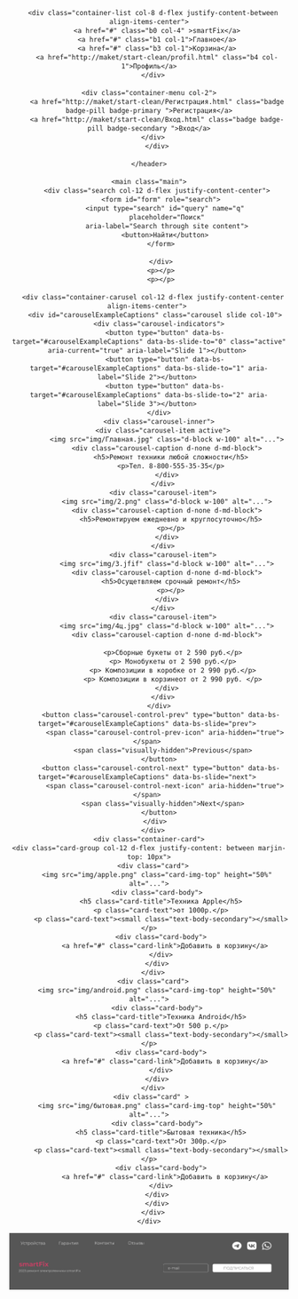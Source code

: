 <!DOCTYPE html>
<html lang="en">
<head>
  <meta charset="UTF-8">
  <meta name="viewport" content="width=device-width, initial-scale=1.0">
  <meta http-equiv="X-UA-Compatible" content="ie=edge">
  <title>Document</title>
  <link rel="stylesheet" href="css/bootstrap.css">
  <link rel="stylesheet" href="css/main.css">
  <link href="https://cdn.jsdelivr.net/npm/bootstrap@5.3.3/dist/css/bootstrap.min.css" rel="stylesheet" integrity="sha384-QWTKZyjpPEjISv5WaRU9OFeRpok6YctnYmDr5pNlyT2bRjXh0JMhjY6hW+ALEwIH" crossorigin="anonymous">
  <script src="https://cdn.jsdelivr.net/npm/bootstrap@5.3.3/dist/js/bootstrap.bundle.min.js" integrity="sha384-YvpcrYf0tY3lHB60NNkmXc5s9fDVZLESaAA55NDzOxhy9GkcIdslK1eN7N6jIeHz" crossorigin="anonymous"></script>
</head>
<body>
    <header class="container-fluid d-flex  align-items-center">  
      <div class="cont col-12 d-flex justify-content-between align-items-center">

      <div class="container-list col-8 d-flex justify-content-between align-items-center">
        <a href="#" class="b0 col-4" >smartFix</a>
        <a href="#" class="b1 col-1">Главное</a>
        <a href="#" class="b3 col-1">Корзина</a>
        <a href="http://maket/start-clean/profil.html" class="b4 col-1">Профиль</a>
      </div>
      
      <div class="container-menu col-2">  
        <a href="http://maket/start-clean/Регистрация.html" class="badge badge-pill badge-primary ">Регистрация</a>
        <a href="http://maket/start-clean/Вход.html" class="badge badge-pill badge-secondary ">Вход</a>
      </div>
        </div>
        
    </header>

    <main class="main">
        <div class="search col-12 d-flex justify-content-center">
          <form id="form" role="search">
            <input type="search" id="query" name="q"
             placeholder="Поиск"
             aria-label="Search through site content">
            <button>Найти</button>
          </form>
         
          </div>
          <p></p>
          <p></p>

      <div class="container-carusel col-12 d-flex justify-content-center align-items-center"> 
        <div id="carouselExampleCaptions" class="carousel slide col-10"> 
          <div class="carousel-indicators"> 
            <button type="button" data-bs-target="#carouselExampleCaptions" data-bs-slide-to="0" class="active" aria-current="true" aria-label="Slide 1"></button> 
            <button type="button" data-bs-target="#carouselExampleCaptions" data-bs-slide-to="1" aria-label="Slide 2"></button> 
            <button type="button" data-bs-target="#carouselExampleCaptions" data-bs-slide-to="2" aria-label="Slide 3"></button> 
          </div> 
          <div class="carousel-inner"> 
            <div class="carousel-item active"> 
              <img src="img/Главная.jpg" class="d-block w-100" alt="..."> 
              <div class="carousel-caption d-none d-md-block"> 
                <h5>Ремонт техники любой сложности</h5> 
                <p>Тел. 8-800-555-35-35</p> 
              </div> 
            </div> 
            <div class="carousel-item"> 
              <img src="img/2.png" class="d-block w-100" alt="..."> 
              <div class="carousel-caption d-none d-md-block"> 
                <h5>Ремонтируем ежедневно и круглосуточно</h5> 
                <p></p> 
              </div> 
            </div> 
            <div class="carousel-item"> 
              <img src="img/3.jfif" class="d-block w-100" alt="..."> 
              <div class="carousel-caption d-none d-md-block"> 
                <h5>Осущетвляем срочный ремонт</h5> 
                <p></p> 
              </div> 
            </div> 
            <div class="carousel-item"> 
              <img src="img/4ц.jpg" class="d-block w-100" alt="..."> 
              <div class="carousel-caption d-none d-md-block"> 
                 
                <p>Сборные букеты от 2 590 руб.</p>
                <p> Монобукеты от 2 590 руб.</p>
                <p> Композиции в коробке от 2 990 руб.</p>
                <p> Композиции в корзинеот от 2 990 руб. </p>
              </div> 
            </div> 
          </div> 
          <button class="carousel-control-prev" type="button" data-bs-target="#carouselExampleCaptions" data-bs-slide="prev"> 
            <span class="carousel-control-prev-icon" aria-hidden="true"></span> 
            <span class="visually-hidden">Previous</span> 
          </button> 
          <button class="carousel-control-next" type="button" data-bs-target="#carouselExampleCaptions" data-bs-slide="next"> 
            <span class="carousel-control-next-icon" aria-hidden="true"></span> 
            <span class="visually-hidden">Next</span> 
          </button> 
        </div> 
      </div>
    <div class="container-card">
    <div class="card-group col-12 d-flex justify-content: between marjin-top: 10px">
      <div class="card">
        <img src="img/apple.png" class="card-img-top" height="50%" alt="...">
        <div class="card-body">
          <h5 class="card-title">Техника Apple</h5>
          <p class="card-text">от 1000р.</p>
          <p class="card-text"><small class="text-body-secondary"></small></p>
          <div class="card-body">
            <a href="#" class="card-link">Добавить в корзину</a>
          </div>
        </div>
      </div>
      <div class="card">
        <img src="img/android.png" class="card-img-top" height="50%" alt="...">
        <div class="card-body">
          <h5 class="card-title">Техника Android</h5>
          <p class="card-text">От 500 р.</p>
          <p class="card-text"><small class="text-body-secondary"></small></p>
          <div class="card-body">
            <a href="#" class="card-link">Добавить в корзину</a>
          </div>
        </div>
      </div>
      <div class="card" > 
        <img src="img/бытовая.png" class="card-img-top" height="50%" alt="...">
        <div class="card-body">
          <h5 class="card-title">Бытовая техника</h5>
          <p class="card-text">От 300р.</p>
          <p class="card-text"><small class="text-body-secondary"></small></p>
          <div class="card-body">
            <a href="#" class="card-link">Добавить в корзину</a>
          </div>
        </div>
        </div>
      </div>
    </div>
  </main>
  <dno class="dno">
    <div class="dnoo">
      <img src="img/футер.png" alt="dnooo">
    </div>
  </div>
    
  <script src="js/main.js"></script>
</body>
</html>
